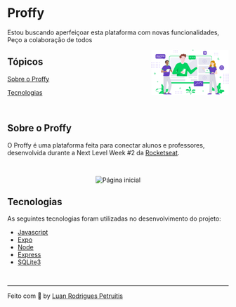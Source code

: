 # Proffy
Estou buscando aperfeiçoar esta plataforma com novas funcionalidades, Peço a colaboração de todos

<p>

<img align="right" src="https://github.com/LuanPetruitis/Proffy/blob/master/rockedseat/public/images/landing.svg" width="35%" alt="Proffy">

## Tópicos 

[Sobre o Proffy](#sobre-o-proffy)

[Tecnologias](#tecnologias)

<br>

## Sobre o Proffy

O Proffy é uma plataforma feita para conectar alunos e professores, desenvolvida durante a Next Level Week #2 da [Rocketseat](https://rocketseat.com.br/).

<br>

<p align="center">
  <img src=".github/mockup.png" alt="Página inicial">
</p>

## Tecnologias

As seguintes tecnologias foram utilizadas no desenvolvimento do projeto:

- [Javascript](https://www.javascript.com/)
- [Expo](https://expo.io/)
- [Node](https://nodejs.org/en/)
- [Express](https://expressjs.com/)
- [SQLite3](https://www.sqlite.org/index.html)

<br>

---

Feito com :black_heart: by [Luan Rodrigues Petruitis](https://github.com/LuanPetruitis)
